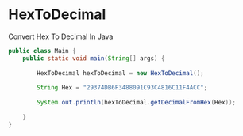 # HexToDecimal
Convert Hex To Decimal In Java

```Java
public class Main {
    public static void main(String[] args) {
        
        HexToDecimal hexToDecimal = new HexToDecimal();
        
        String Hex = "29374DB6F3488091C93C4816C11F4ACC";
        
        System.out.println(hexToDecimal.getDecimalFromHex(Hex));
        
    }
}
```
